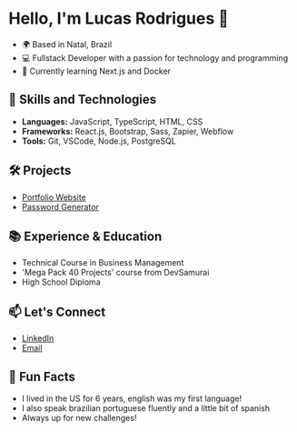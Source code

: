 # Hello, I'm Lucas Rodrigues 👋

- 🌍 Based in Natal, Brazil
- 💻 Fullstack Developer with a passion for technology and programming
- 🌱 Currently learning Next.js and Docker

## 🚀 Skills and Technologies
- **Languages:** JavaScript, TypeScript, HTML, CSS
- **Frameworks:** React.js, Bootstrap, Sass, Zapier, Webflow
- **Tools:** Git, VSCode, Node.js, PostgreSQL

## 🛠️ Projects
- [Portfolio Website](https://lucasrod2024.github.io/Portfolio/)
- [Password Generator](https://lucasrod2024.github.io/Password-Generator/)

## 📚 Experience & Education
- Technical Course in Business Management
- 'Mega Pack 40 Projects' course from DevSamurai
- High School Diploma

## 📫 Let's Connect
- [LinkedIn](linkedin.com/in/lucas-rodrigues-619591325)
- [Email](mailto:lucas.d.rodrigues2024@gmail.com)

## 🎉 Fun Facts
- I lived in the US for 6 years, english was my first language!
- I also speak brazilian portuguese fluently and a little bit of spanish
- Always up for new challenges!

